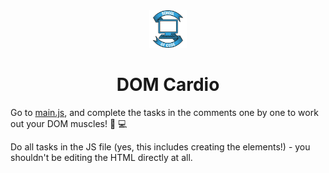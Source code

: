 <div align="center">
    <img alt="School of Code" src="./images/soc-logo.png" width="60" />
</div>
<h1 align="center">
  DOM Cardio
</h1>

Go to [main.js](main.js), and complete the tasks in the comments one by one to work out your DOM muscles! 💪 💻

Do all tasks in the JS file (yes, this includes creating the elements!) - you shouldn't be editing the HTML directly at all.
